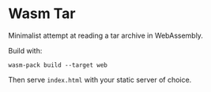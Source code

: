 # Wasm Tar

Minimalist attempt at reading a tar archive in WebAssembly.

Build with:

```
wasm-pack build --target web
```

Then serve `index.html` with your static server of choice.
